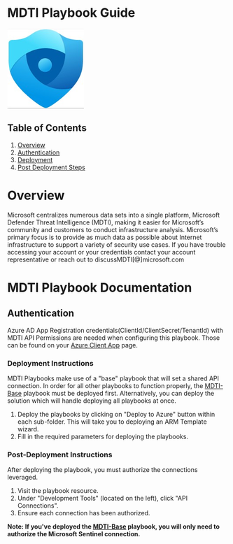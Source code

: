 # MDTI Playbook Guide

![Microsoft Defender Threat Intelligence](./MDTI.jpg)<br>

## Table of Contents

1. [Overview](#overview)
1. [Authentication](#authentication)
1. [Deployment](#deployment)
1. [Post Deployment Steps](#postdeployment)

<a name="overview">

# Overview
Microsoft centralizes numerous data sets into a single platform, Microsoft Defender Threat Intelligence (MDTI), making it easier for Microsoft’s community and customers to conduct infrastructure analysis. Microsoft’s primary focus is to provide as much data as possible about Internet infrastructure to support a variety of security use cases. If you have trouble accessing your account or your credentials contact your account representative or reach out to discussMDTI[@]microsoft.com

# MDTI Playbook Documentation

<a name="authentication">

## Authentication
Azure AD App Registration credentials(ClientId/ClientSecret/TenantId) with MDTI API Permissions are needed when configuring this playbook. Those can be found on your [Azure Client App](https://learn.microsoft.com/en-us/rest/api/azure/#register-your-client-application-with-azure-ad) page.

<a name="deployment">

### Deployment Instructions
MDTI Playbooks make use of a "base" playbook that will set a shared API connection. In order for all other playbooks to function properly, the [MDTI-Base](https://raw.githubusercontent.com/Azure/Azure-Sentinel/master/Solutions/Microsoft%20Defender%20Threat%20Intelligence/Playbooks/MDTI-Base/azuredeploy.json) playbook must be deployed first. Alternatively, you can deploy the solution which will handle deploying all playbooks at once.

1. Deploy the playbooks by clicking on "Deploy to Azure" button within each sub-folder. This will take you to deploying an ARM Template wizard.
2. Fill in the required parameters for deploying the playbooks.

<a name="postdeployment">

### Post-Deployment Instructions
After deploying the playbook, you must authorize the connections leveraged.

1. Visit the playbook resource.
2. Under "Development Tools" (located on the left), click "API Connections".
3. Ensure each connection has been authorized.

**Note: If you've deployed the [MDTI-Base](https://raw.githubusercontent.com/Azure/Azure-Sentinel/master/Solutions/Microsoft%20Defender%20Threat%20Intelligence/Playbooks/MDTI-Base/azuredeploy.json) playbook, you will only need to authorize the Microsoft Sentinel connection.**
